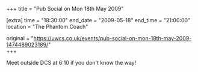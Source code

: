 +++
title = "Pub Social on Mon 18th May 2009"

[extra]
time = "18:30:00"
end_date = "2009-05-18"
end_time = "21:00:00"
location = "The Phantom Coach"

original = "https://uwcs.co.uk/events/pub-social-on-mon-18th-may-2009-1474489023189/"    
+++

Meet outside DCS at 6:10 if you don't know the way\!

